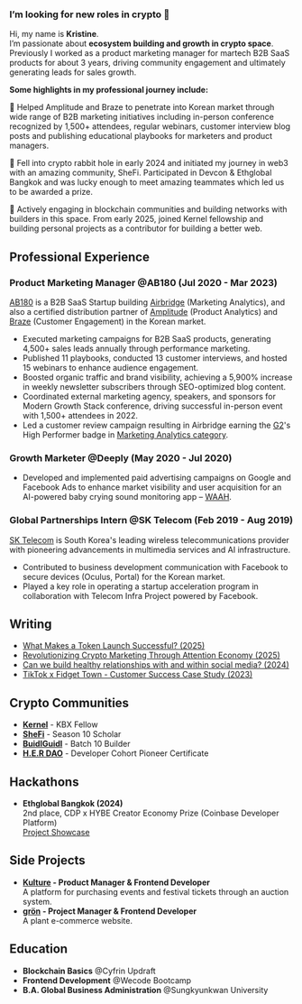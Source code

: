 ### I’m looking for new roles in crypto 👀

Hi, my name is **Kristine**.\
I’m passionate about **ecosystem building and growth in crypto space**.\
Previously I worked as a product marketing manager for martech B2B SaaS products for about 3 years, driving community engagement and ultimately generating leads for sales growth.

**Some highlights in my professional journey include:**

🌻 Helped Amplitude and Braze to penetrate into Korean market through wide range of B2B marketing initiatives including in-person conference recognized by 1,500+ attendees, regular webinars, customer interview blog posts and publishing educational playbooks for marketers and product managers.

🌻 Fell into crypto rabbit hole in early 2024 and initiated my journey in web3 with an amazing community, SheFi. Participated in Devcon & Ethglobal Bangkok and was lucky enough to meet amazing teammates which led us to be awarded a prize.

🌻 Actively engaging in blockchain communities and building networks with builders in this space. From early 2025, joined Kernel fellowship and building personal projects as a contributor for building a better web.


## Professional Experience

### Product Marketing Manager @AB180 (Jul 2020 - Mar 2023)
[AB180](https://ab180.co/en) is a B2B SaaS Startup building [Airbridge](https://www.airbridge.io/) (Marketing Analytics), and also a certified distribution partner of [Amplitude](https://amplitude.com/) (Product Analytics) and [Braze](https://www.braze.com/) (Customer Engagement) in the Korean market.
- Executed marketing campaigns for B2B SaaS products, generating 4,500+ sales leads annually through performance marketing.
- Published 11 playbooks, conducted 13 customer interviews, and hosted 15 webinars to enhance audience engagement.
- Boosted organic traffic and brand visibility, achieving a 5,900% increase in weekly newsletter subscribers through SEO-optimized blog content.
- Coordinated external marketing agency, speakers, and sponsors for Modern Growth Stack conference, driving successful in-person event with 1,500+ attendees in 2022.
- Led a customer review campaign resulting in Airbridge earning the [G2](https://www.g2.com/products/airbridge/)'s High Performer badge in [Marketing Analytics category](https://www.g2.com/categories/marketing-analytics#grid).

### Growth Marketer @Deeply (May 2020 - Jul 2020)
- Developed and implemented paid advertising campaigns on Google and Facebook Ads to enhance market visibility and user acquisition for an AI-powered baby crying sound monitoring app – [WAAH](https://www.koreatechdesk.com/deeply-brings-ai-voice-analysis-technology-to-monitor-babys-cries/).

### Global Partnerships Intern @SK Telecom (Feb 2019 - Aug 2019)
[SK Telecom](https://www.sktelecom.com/index_en.html) is South Korea's leading wireless telecommunications provider with pioneering advancements in multimedia services and AI infrastructure.
- Contributed to business development communication with Facebook to secure devices (Oculus, Portal) for the Korean market.
- Played a key role in operating a startup acceleration program in collaboration with Telecom Infra Project powered by Facebook.


## Writing

- [What Makes a Token Launch Successful? (2025)](https://open.substack.com/pub/brewingthoughts/p/successful-tges)
- [Revolutionizing Crypto Marketing Through Attention Economy (2025)](https://open.substack.com/pub/brewingthoughts/p/kaito-yaps)
- [Can we build healthy relationships with and within social media? (2024)](https://brewingthoughts.substack.com/p/decentralized-social)
- [TikTok x Fidget Town - Customer Success Case Study (2023)](https://www.airbridge.io/case-studies/fidgettown)


## Crypto Communities

- **[Kernel](https://www.kernel.community)** - KBX Fellow
- **[SheFi](https://www.shefi.org)** - Season 10 Scholar
- **[BuidlGuidl](https://buidlguidl.com)** - Batch 10 Builder
- **[H.E.R DAO](https://www.her-dao.xyz/road-to-devcon)** - Developer Cohort Pioneer Certificate


## Hackathons
- **Ethglobal Bangkok (2024)**\
  2nd place, CDP x HYBE Creator Economy Prize (Coinbase Developer Platform)\
  [Project Showcase](https://ethglobal.com/showcase/dott-v5jsp)

## Side Projects

- **[Kulture](https://github.com/7amtea/kulture) - Product Manager & Frontend Developer**\
  A platform for purchasing events and festival tickets through an auction system.
- **[grön](https://github.com/7amtea/gron) - Project Manager & Frontend Developer**\
  A plant e-commerce website.

## Education

- **Blockchain Basics** @Cyfrin Updraft
- **Frontend Development** @Wecode Bootcamp
- **B.A. Global Business Administration** @Sungkyunkwan University
